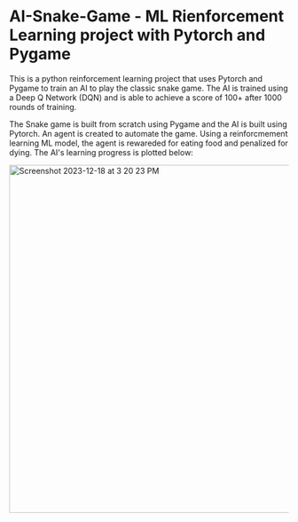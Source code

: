 # AI-Snake-Game - ML Rienforcement Learning project with Pytorch and Pygame

This is a python reinforcement learning project that uses Pytorch and Pygame to train an AI to play the classic snake game. The AI is trained using a Deep Q Network (DQN) and is able to achieve a score of 100+ after 1000 rounds of training.

The Snake game is built from scratch using Pygame and the AI is built using Pytorch. 
An agent is created to automate the game. Using a reinforcmement learning ML model, the agent is rewareded for eating food and penalized for dying.
The AI's learning progress is plotted below:  

<img width="627" alt="Screenshot 2023-12-18 at 3 20 23 PM" src="https://github.com/collinshen123/AI-Snake-Game/assets/58667267/70fcf4f1-c6eb-4dfc-8036-e1b14a36a7be">
